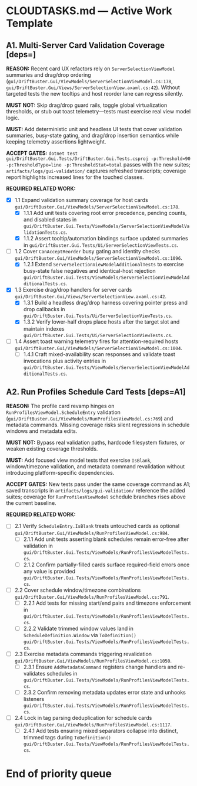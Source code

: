 # CLOUDTASKS.md — Active Work Template

<!--
Schema reference
- H#.<area> [deps=] — Area title
  **REASON:** Why this area matters for near-term shipping.
  **MUST NOT:** Hard stops (what to avoid while working this area).
  **MUST:** Non-negotiable requirements.
  **ACCEPT GATES:** Conditions that must be true before marking the area complete.
  **REQUIRED RELATED WORK:** ≥4 concrete subpaths (files/modules/tests) agents must advance. Use hierarchical numbering (1.1, 1.1.1…) for nested subtasks.
- Append new areas at the top. Move finished areas to `CLOUDTASKS-COMPLETED.md` using the same schema.
- Task IDs (`T-xxxxxx`) stay in CLOUDTASKS.md; cross-reference them inside subtasks when relevant.
-->

## A1. Multi-Server Card Validation Coverage [deps=]

**REASON:** Recent card UX refactors rely on `ServerSelectionViewModel` summaries and drag/drop ordering (`gui/DriftBuster.Gui/ViewModels/ServerSelectionViewModel.cs:178`, `gui/DriftBuster.Gui/Views/ServerSelectionView.axaml.cs:42`). Without targeted tests the new tooltips and host reorder lane can regress silently.

**MUST NOT:** Skip drag/drop guard rails, toggle global virtualization thresholds, or stub out toast telemetry—tests must exercise real view model logic.

**MUST:** Add deterministic unit and headless UI tests that cover validation summaries, busy-state gating, and drag/drop insertion semantics while keeping telemetry assertions lightweight.

**ACCEPT GATES:** `dotnet test gui/DriftBuster.Gui.Tests/DriftBuster.Gui.Tests.csproj -p:Threshold=90 -p:ThresholdType=line -p:ThresholdStat=total` passes with the new suites; `artifacts/logs/gui-validation/` captures refreshed transcripts; coverage report highlights increased lines for the touched classes.

**REQUIRED RELATED WORK:**
- [x] 1.1 Expand validation summary coverage for host cards `gui/DriftBuster.Gui/ViewModels/ServerSelectionViewModel.cs:178`.
  - [x] 1.1.1 Add unit tests covering root error precedence, pending counts, and disabled states in `gui/DriftBuster.Gui.Tests/ViewModels/ServerSelectionViewModelValidationTests.cs`.
  - [x] 1.1.2 Assert tooltip/automation bindings surface updated summaries in `gui/DriftBuster.Gui.Tests/Ui/ServerSelectionViewTests.cs`.
- [ ] 1.2 Cover `CanAcceptReorder` busy gating and identity checks `gui/DriftBuster.Gui/ViewModels/ServerSelectionViewModel.cs:1096`.
  - [x] 1.2.1 Extend `ServerSelectionViewModelAdditionalTests` to exercise busy-state false negatives and identical-host rejection `gui/DriftBuster.Gui.Tests/ViewModels/ServerSelectionViewModelAdditionalTests.cs`.
- [x] 1.3 Exercise drag/drop handlers for server cards `gui/DriftBuster.Gui/Views/ServerSelectionView.axaml.cs:42`.
  - [x] 1.3.1 Build a headless drag/drop harness covering pointer press and drop callbacks in `gui/DriftBuster.Gui.Tests/Ui/ServerSelectionViewTests.cs`.
  - [x] 1.3.2 Verify lower-half drops place hosts after the target slot and maintain indexes `gui/DriftBuster.Gui.Tests/Ui/ServerSelectionViewTests.cs`.
- [ ] 1.4 Assert toast warning telemetry fires for attention-required hosts `gui/DriftBuster.Gui/ViewModels/ServerSelectionViewModel.cs:1004`.
  - [ ] 1.4.1 Craft mixed-availability scan responses and validate toast invocations plus activity entries in `gui/DriftBuster.Gui.Tests/ViewModels/ServerSelectionViewModelAdditionalTests.cs`.

## A2. Run Profiles Schedule Card Tests [deps=A1]

**REASON:** The profile card revamp hinges on `RunProfilesViewModel.ScheduleEntry` validation (`gui/DriftBuster.Gui/ViewModels/RunProfilesViewModel.cs:769`) and metadata commands. Missing coverage risks silent regressions in schedule windows and metadata edits.

**MUST NOT:** Bypass real validation paths, hardcode filesystem fixtures, or weaken existing coverage thresholds.

**MUST:** Add focused view model tests that exercise `IsBlank`, window/timezone validation, and metadata command revalidation without introducing platform-specific dependencies.

**ACCEPT GATES:** New tests pass under the same coverage command as A1; saved transcripts in `artifacts/logs/gui-validation/` reference the added suites; coverage for `RunProfilesViewModel` schedule branches rises above the current baseline.

**REQUIRED RELATED WORK:**
- [ ] 2.1 Verify `ScheduleEntry.IsBlank` treats untouched cards as optional `gui/DriftBuster.Gui/ViewModels/RunProfilesViewModel.cs:984`.
  - [ ] 2.1.1 Add unit tests asserting blank schedules remain error-free after validation in `gui/DriftBuster.Gui.Tests/ViewModels/RunProfilesViewModelTests.cs`.
  - [ ] 2.1.2 Confirm partially-filled cards surface required-field errors once any value is provided `gui/DriftBuster.Gui.Tests/ViewModels/RunProfilesViewModelTests.cs`.
- [ ] 2.2 Cover schedule window/timezone combinations `gui/DriftBuster.Gui/ViewModels/RunProfilesViewModel.cs:791`.
  - [ ] 2.2.1 Add tests for missing start/end pairs and timezone enforcement in `gui/DriftBuster.Gui.Tests/ViewModels/RunProfilesViewModelTests.cs`.
  - [ ] 2.2.2 Validate trimmed window values land in `ScheduleDefinition.Window` via `ToDefinition()` `gui/DriftBuster.Gui.Tests/ViewModels/RunProfilesViewModelTests.cs`.
- [ ] 2.3 Exercise metadata commands triggering revalidation `gui/DriftBuster.Gui/ViewModels/RunProfilesViewModel.cs:1050`.
  - [ ] 2.3.1 Ensure `AddMetadataCommand` registers change handlers and re-validates schedules in `gui/DriftBuster.Gui.Tests/ViewModels/RunProfilesViewModelTests.cs`.
  - [ ] 2.3.2 Confirm removing metadata updates error state and unhooks listeners `gui/DriftBuster.Gui.Tests/ViewModels/RunProfilesViewModelTests.cs`.
- [ ] 2.4 Lock in tag parsing deduplication for schedule cards `gui/DriftBuster.Gui/ViewModels/RunProfilesViewModel.cs:1117`.
  - [ ] 2.4.1 Add tests ensuring mixed separators collapse into distinct, trimmed tags during `ToDefinition()` `gui/DriftBuster.Gui.Tests/ViewModels/RunProfilesViewModelTests.cs`.

# End of priority queue
<!-- PR prepared: 2025-02-14T18:45:00Z -->
<!-- make_pr anchor -->
